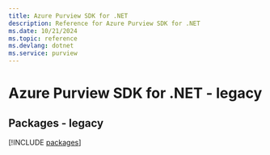 ```yaml
---
title: Azure Purview SDK for .NET
description: Reference for Azure Purview SDK for .NET
ms.date: 10/21/2024
ms.topic: reference
ms.devlang: dotnet
ms.service: purview
---
```

# Azure Purview SDK for .NET - legacy
## Packages - legacy
[!INCLUDE [packages](purview-index.md)]